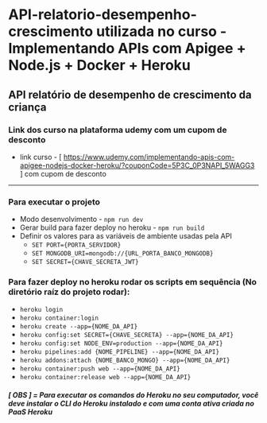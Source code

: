 # API-relatorio-desempenho-crescimento utilizada no curso - Implementando APIs com Apigee + Node.js + Docker + Heroku

## API relatório de desempenho de crescimento da criança

### Link dos curso na plataforma udemy com um cupom de desconto

- link curso - [ https://www.udemy.com/implementando-apis-com-apigee-nodejs-docker-heroku/?couponCode=5P3C_0P3NAPI_5WAGG3 ] com cupom de desconto

---

### Para executar o projeto

- Modo desenvolvimento - `npm run dev`
- Gerar build para fazer deploy no heroku - `npm run build`
- Definir os valores para as variáveis de ambiente usadas pela API
  - `SET PORT={PORTA_SERVIDOR}`
  - `SET MONGODB_URI=mongodb://{URL_PORTA_BANCO_MONGODB}`
  - `SET SECRET={CHAVE_SECRETA_JWT}`

### Para fazer deploy no heroku rodar os scripts em sequência (No diretório raíz do projeto rodar):

- `heroku login`
- `heroku container:login`
- `heroku create --app={NOME_DA_API}`
- `heroku config:set SECRET={CHAVE_SECRETA} --app={NOME_DA_API}`
- `heroku config:set NODE_ENV=production --app={NOME_DA_API}`
- `heroku pipelines:add {NOME_PIPELINE} --app={NOME_DA_API}`
- `heroku addons:attach {NOME_BANCO_MONGO} --app={NOME_DA_API}`
- `heroku container:push web --app={NOME_DA_API}`
- `heroku container:release web --app={NOME_DA_API}`

##### [ OBS ] = Para executar os comandos do Heroku no seu computador, você deve instalar o CLI do Heroku instalado e com uma conta ativa criada no PaaS Heroku
